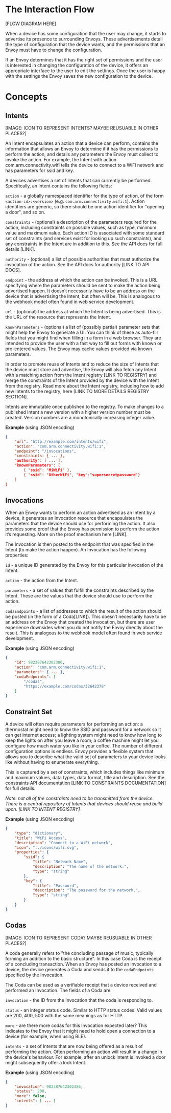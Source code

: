 # The Interaction Flow

[FLOW DIAGRAM HERE]

When a device has some configuration that the user may change, it starts to advertise its presence to surrounding Envoys. These advertisements detail the type of configuration that the device wants, and the permissions that an Envoy must have to change the configuration.

If an Envoy determines that it has the right set of permissions and the user is interested in changing the configuration of the device, it offers an appropriate interface to the user to edit the settings. Once the user is happy with the settings the Envoy saves the new configuration to the device.

# Concepts

## Intents

[IMAGE: ICON TO REPRESENT INTENTS? MAYBE REUSUABLE IN OTHER PLACES?]

An Intent encapsulates an action that a device can perform, contains the information that allows an Envoy to determine if it has the permissions to perform the action, and details any parameters the Envoy must collect to invoke the action. For example, the Intent with action com.arm.connectivity.wifi tells the device to connect to a WiFi network and has parameters for ssid and key.

A devices advertises a set of Intents that can currently be performed. Specifically, an Intent contains the following fields:

`action` - a globally namespaced identifier for the type of action, of the form `<action-id>:<version>` (e.g. `com.arm.connectivity.wifi:1`). Action identifiers are generic, so there should be one action identifier for "opening a door", and so on. 

`constraints` - (optional) a description of the parameters required for the action, including constraints on possible values, such as type, minimum value and maximum value.
Each action ID is associated with some standard set of constraints (and services exist for looking up such constraints), and any constraints in the Intent are in addition to this. See the API docs for full details [LINK].

`authority` - (optional) a list of possible authorities that must authorize the invocation of the action. See the API docs for authority [LINK TO API DOCS].

`endpoint` - the address at which the action can be invoked. This is a URL specifying where the parameters should be sent to make the action being advertised happen. It doesn’t necessarily have to be an address on the device that is advertising the Intent, but often will be. This is analogous to the webhook model often found in web service development.

`url` - (optional) the address at which the Intent is being advertised. This is the URL of the resource that represents the Intent.

`knownParameters` - (optional) a list of (possibly partial) parameter sets that might help the Envoy to generate a UI. You can think of these as auto-fill fields that you might find when filling in a form in a web browser. They are intended to provide the user with a fast way to fill out forms with known or pre-entered values. The Envoy may cache values provided via known parameters. 


In order to promote reuse of Intents and to reduce the size of Intents that the device must store and advertise, the Envoy will also fetch any Intent with a matching action from the Intent registry [LINK TO REGISTRY] and merge the constraints of the Intent provided by the device with the Intent from the registry. Read more about the Intent registry, including how to add new Intents to the registry, here [LINK TO MORE DETAILS REGISTRY SECTION].

Intents are immutable once published to the registry. To make changes to a published Intent a new version with a higher version number must be created. Version numbers are a monotonically increasing integer value. 

**Example** (using JSON encoding)
```json
{
    "url": "http://example.com/intents/wifi",
    "action": "com.arm.connectivity.wifi:1",
    "endpoint": "/invocations",
    "constraints: { ... },
    "authority": [ ... ],
    "knownParameters": [
        { "ssid": "MiWiFi" },
        { "ssid": "OtherWiFi", "key":"supersecretpassword"}
    ]
}
```

## Invocations

When an Envoy wants to perform an action advertised as an Intent by a device, it generates an Invocation resource that encapsulates the parameters that the device should use for performing the action. It also provides some proof that the Envoy has permission to perform the action it’s requesting. More on the proof mechanism here [LINK].

The Invocation is then posted to the endpoint that was specified in the Intent (to make the action happen). An Invocation has the following properties:

`id` - a unique ID generated by the Envoy for this particular invocation of the Intent.

`action` - the action from the Intent.

`parameters` - a set of values that fulfill the constraints described by the Intent. These are the values that the device should use to perform the action.

`codaEndpoints` - a list of addresses to which the result of the action should be posted (in the form of a Coda[LINK]). This doesn’t necessarily have to be an address on the Envoy that created the invocation, but there are user experience downsides when you do not notify the Envoy directly about the result. This is analogous to the webhook model often found in web service development. 

**Example** (using JSON encoding)
```json
{
    "id": 982387642302386,
    "action": "com.arm.connectivity.wifi:1",
    "parameters": { ... },
    "codaEndpoints": [
        "/codas",
        "https://example.com/codas/32642378"
    ]
}
```

## Constraint Set

A device will often require parameters for performing an action: a thermostat might need to know the SSID and password for a network so it can get internet access; a lighting system might need to know how long to keep the lights on after you leave a room; a coffee machine might let you configure how much water you like in your coffee. The number of different configuration options is endless. Envoy provides a flexible system that allows you to describe what the valid set of parameters to your device looks like without having to enumerate everything.

This is captured by a set of constraints, which includes things like minimum and maximum values, data types, data format, title and description. See the constraints API documentation [LINK TO CONSTRAINTS DOCUMENTATION] for full details.

*Note: not all of the constraints need to be transmitted from the device. There is a central repository of Intents that devices should reuse and build upon. [LINK TO INTENT REGISTRY]*

**Example** (using JSON encoding)
```json
{
    "type": "dictionary",
    "title": "WiFi Access",
    "description": "Connect to a WiFi network",
    "icon": "../icons/wifi.svg",
    "properties": {
        "ssid": {
            "title": "Network Name",
            "description": "The name of the network.",
            "type": "string"
        },
        "key": {
            "title": "Password",
            "description": "The password for the network.",
            "type": "string"
        }
    }
}
```


## Codas

[IMAGE: ICON TO REPRESENT CODA? MAYBE REUSUABLE IN OTHER PLACES?]

A coda generally refers to "the concluding passage of music, typically forming an addition to the basic structure". In this case Coda is the receipt of a concluding transaction. When an Envoy has posted an Invocation to a device, the device generates a Coda and sends it to the `codaEndpoints` specified by the Invocation.

The Coda can be used as a verifiable receipt that a device received and performed an Invocation. The fields of a Coda are:

`invocation` - the ID from the Invocation that the coda is responding to.

`status` - an integer status code. Similar to HTTP status codes. Valid values are 200, 400, 500 with the same meanings as for HTTP.

`more` - are there more codas for this Invocation expected later? This indicates to the Envoy that it might need to hold open a connection to a device (for example, when using BLE). 

`intents` - a set of Intents that are now being offered as a result of performing the action. Often performing an action will result in a change in the device's behaviour. For example, after an unlock Intent is invoked a door might subsequently offer a lock Intent.

**Example** (using JSON encoding)
```json
{
    "invocation": 982387642302386,
    "status": 200,
    "more": false,
    "intents": [ ... ]
}
```
